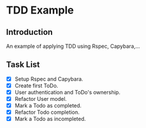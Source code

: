 # TDD Example

## Introduction
An example of applying TDD using Rspec, Capybara,... 

## Task List
- [x] Setup Rspec and Capybara.
- [x] Create first ToDo.
- [x] User authentication and ToDo's ownership.
- [x] Refactor User model.
- [x] Mark a Todo as completed.
- [x] Refactor Todo completion.
- [x] Mark a Todo as incompleted.
